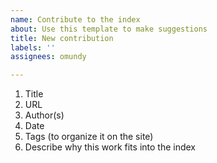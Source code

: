 ```yaml
---
name: Contribute to the index
about: Use this template to make suggestions
title: New contribution
labels: ''
assignees: omundy

---
```


1. Title
2. URL
3. Author(s)
4. Date
5. Tags (to organize it on the site)
6. Describe why this work fits into the index
